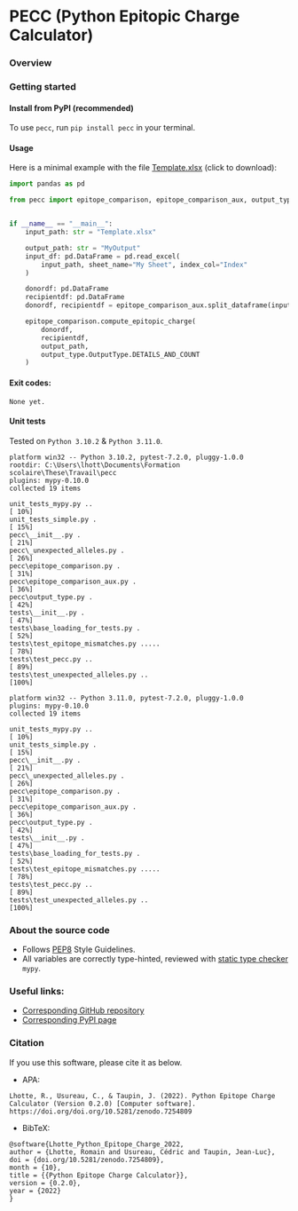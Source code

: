# PECC (Python Epitopic Charge Calculator)

### Overview



### Getting started
#### Install from PyPI (recommended)
To use `pecc`, run `pip install pecc` in your terminal.


#### Usage
Here is a minimal example with the file [Template.xlsx](https://github.com/MICS-Lab/pecc/raw/main/Template.xlsx) (click to download):
```py
import pandas as pd

from pecc import epitope_comparison, epitope_comparison_aux, output_type


if __name__ == "__main__":
    input_path: str = "Template.xlsx"

    output_path: str = "MyOutput"
    input_df: pd.DataFrame = pd.read_excel(
        input_path, sheet_name="My Sheet", index_col="Index"
    )

    donordf: pd.DataFrame
    recipientdf: pd.DataFrame
    donordf, recipientdf = epitope_comparison_aux.split_dataframe(input_df)

    epitope_comparison.compute_epitopic_charge(
        donordf,
        recipientdf,
        output_path,
        output_type.OutputType.DETAILS_AND_COUNT
    )
```

#### Exit codes:
```
None yet.
```


#### Unit tests
Tested on `Python 3.10.2` & `Python 3.11.0`.
```
platform win32 -- Python 3.10.2, pytest-7.2.0, pluggy-1.0.0
rootdir: C:\Users\lhott\Documents\Formation scolaire\These\Travail\pecc
plugins: mypy-0.10.0
collected 19 items                                                                                                                                     

unit_tests_mypy.py ..                                                                                            [ 10%]
unit_tests_simple.py .                                                                                           [ 15%] 
pecc\__init__.py .                                                                                               [ 21%] 
pecc\_unexpected_alleles.py .                                                                                    [ 26%] 
pecc\epitope_comparison.py .                                                                                     [ 31%] 
pecc\epitope_comparison_aux.py .                                                                                 [ 36%] 
pecc\output_type.py .                                                                                            [ 42%] 
tests\__init__.py .                                                                                              [ 47%] 
tests\base_loading_for_tests.py .                                                                                [ 52%] 
tests\test_epitope_mismatches.py .....                                                                           [ 78%]
tests\test_pecc.py ..                                                                                            [ 89%] 
tests\test_unexpected_alleles.py ..                                                                              [100%]
```
```
platform win32 -- Python 3.11.0, pytest-7.2.0, pluggy-1.0.0
plugins: mypy-0.10.0
collected 19 items

unit_tests_mypy.py ..                                                                                            [ 10%]
unit_tests_simple.py .                                                                                           [ 15%]
pecc\__init__.py .                                                                                               [ 21%]
pecc\_unexpected_alleles.py .                                                                                    [ 26%]
pecc\epitope_comparison.py .                                                                                     [ 31%]
pecc\epitope_comparison_aux.py .                                                                                 [ 36%]
pecc\output_type.py .                                                                                            [ 42%]
tests\__init__.py .                                                                                              [ 47%]
tests\base_loading_for_tests.py .                                                                                [ 52%]
tests\test_epitope_mismatches.py .....                                                                           [ 78%]
tests\test_pecc.py ..                                                                                            [ 89%]
tests\test_unexpected_alleles.py ..                                                                              [100%]
```



### About the source code
- Follows [PEP8](https://peps.python.org/pep-0008/) Style Guidelines.
- All variables are correctly type-hinted, reviewed with [static type checker](https://mypy.readthedocs.io/en/stable/)
`mypy`.



### Useful links:
- [Corresponding GitHub repository](https://github.com/MICS-Lab/pecc)
- [Corresponding PyPI page]()



### Citation
If you use this software, please cite it as below.

- APA:
```
Lhotte, R., Usureau, C., & Taupin, J. (2022). Python Epitope Charge Calculator (Version 0.2.0) [Computer software].
https://doi.org/doi.org/10.5281/zenodo.7254809
```

- BibTeX:
```
@software{Lhotte_Python_Epitope_Charge_2022,
author = {Lhotte, Romain and Usureau, Cédric and Taupin, Jean-Luc},
doi = {doi.org/10.5281/zenodo.7254809},
month = {10},
title = {{Python Epitope Charge Calculator}},
version = {0.2.0},
year = {2022}
}
```
